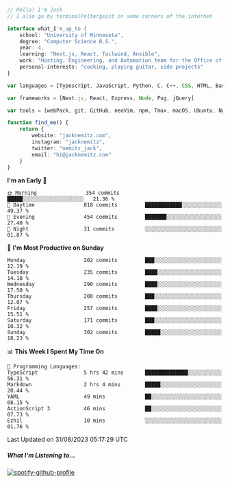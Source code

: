 ```typescript
// Hello! I'm Jack
// I also go by terminalPoltergeist in some corners of the internet

interface what_I'm_up_to {
    school: "University of Minnesota",
    degree: "Computer Science B.S.",
    year: 4,
    learning: "Next.js, React, Tailwind, Ansible",
    work: "Hosting, Engineering, and Automation team for the Office of Information Technology at UMN",
    personal-interests: "cooking, playing guitar, side projects"
}

var languages = [Typescript, JavaScript, Python, C, C++, CSS, HTML, Bash, VimScript]

var frameworks = [Next.js, React, Express, Node, Pug, jQuery]

var tools = [webPack, git, GitHub, neoVim, npm, Tmux, macOS, Ubuntu, Nginx, Ansible, Cloudflare, DigitalOcean]

function find_me() {
    return {
        website: "jacknemitz.com",
        instagram: "jacknemitz",
        twitter: "nemitz_jack",
        email: "hi@jacknemitz.com"
    }
}
```

<!--START_SECTION:waka-->
**I'm an Early 🐤** 

```text
🌞 Morning                354 commits         █████░░░░░░░░░░░░░░░░░░░░   21.36 % 
🌆 Daytime                818 commits         ████████████░░░░░░░░░░░░░   49.37 % 
🌃 Evening                454 commits         ███████░░░░░░░░░░░░░░░░░░   27.40 % 
🌙 Night                  31 commits          ░░░░░░░░░░░░░░░░░░░░░░░░░   01.87 % 
```
📅 **I'm Most Productive on Sunday** 

```text
Monday                   202 commits         ███░░░░░░░░░░░░░░░░░░░░░░   12.19 % 
Tuesday                  235 commits         ████░░░░░░░░░░░░░░░░░░░░░   14.18 % 
Wednesday                290 commits         ████░░░░░░░░░░░░░░░░░░░░░   17.50 % 
Thursday                 200 commits         ███░░░░░░░░░░░░░░░░░░░░░░   12.07 % 
Friday                   257 commits         ████░░░░░░░░░░░░░░░░░░░░░   15.51 % 
Saturday                 171 commits         ███░░░░░░░░░░░░░░░░░░░░░░   10.32 % 
Sunday                   302 commits         █████░░░░░░░░░░░░░░░░░░░░   18.23 % 
```


📊 **This Week I Spent My Time On** 

```text
💬 Programming Languages: 
TypeScript               5 hrs 42 mins       ██████████████░░░░░░░░░░░   56.31 % 
Markdown                 2 hrs 4 mins        █████░░░░░░░░░░░░░░░░░░░░   20.44 % 
YAML                     49 mins             ██░░░░░░░░░░░░░░░░░░░░░░░   08.15 % 
ActionScript 3           46 mins             ██░░░░░░░░░░░░░░░░░░░░░░░   07.73 % 
Ezhil                    10 mins             ░░░░░░░░░░░░░░░░░░░░░░░░░   01.76 % 
```


 Last Updated on 31/08/2023 05:17:29 UTC
<!--END_SECTION:waka-->

##### What I'm Listening to...

[![spotify-github-profile](https://spotify-github-profile.vercel.app/api/view?uid=jack.nemitz&cover_image=true&show_offline=true&bar_color=53b14f&bar_color_cover=false&background_color=121212FF)](https://spotify-github-profile.vercel.app/api/view?uid=jack.nemitz&redirect=true)

